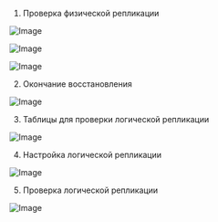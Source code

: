 1. Проверка физической репликации


![Image](https://user-images.githubusercontent.com/114604670/204997693-b244385e-b802-4a1d-9cfd-625c1f564ea7.png)



![Image](https://user-images.githubusercontent.com/114604670/204997704-7c560a95-5429-4689-8cd2-0ed894fdb419.png)



![Image](https://user-images.githubusercontent.com/114604670/204997711-98f87659-4836-499e-b4a7-2432165408b6.png)

2. Окончание восстановления


![Image](https://user-images.githubusercontent.com/114604670/204997764-b310f7ef-5246-4042-827d-9a5459e6c87f.png)

3. Таблицы для проверки логической репликации


![Image](https://user-images.githubusercontent.com/114604670/204997809-5420a57b-3d1f-421d-bc52-4569ac1ad7a2.png)

4. Настройка логической репликации


![Image](https://user-images.githubusercontent.com/114604670/204997902-6127b9fa-9da1-4e97-a57c-e63a29770e74.png)

5. Проверка логической репликации


![Image](https://user-images.githubusercontent.com/114604670/204997942-221efb36-ebd0-4337-85ae-7625b40c79be.png)
